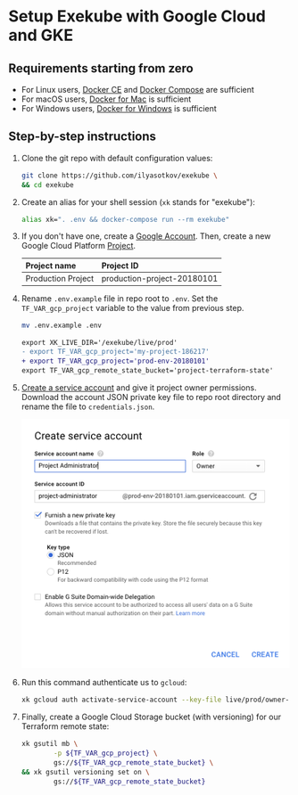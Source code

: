 # Setup Exekube with Google Cloud and GKE

## Requirements starting from zero

- For Linux users, [Docker CE](/) and [Docker Compose](/) are sufficient
- For macOS users, [Docker for Mac](/) is sufficient
- For Windows users, [Docker for Windows](/) is sufficient

## Step-by-step instructions

1. Clone the git repo with default configuration values:

    ```bash
    git clone https://github.com/ilyasotkov/exekube \
    && cd exekube
    ```

2. Create an alias for your shell session (`xk` stands for "exekube"):

    ```bash
    alias xk=". .env && docker-compose run --rm exekube"
    ```

3. If you don't have one, create a [Google Account](https://console.cloud.google.com/). Then, create a new Google Cloud Platform [Project](https://console.cloud.google.com).

    | Project name | Project ID |
    | --- | --- |
    | Production Project | production-project-20180101 |

4. Rename `.env.example` file in repo root to `.env`. Set the `TF_VAR_gcp_project` variable to the value from previous step.

    ```bash
    mv .env.example .env
    ```

    ```diff
    export XK_LIVE_DIR='/exekube/live/prod'
    - export TF_VAR_gcp_project='my-project-186217'
    + export TF_VAR_gcp_project='prod-env-20180101'
    export TF_VAR_gcp_remote_state_bucket='project-terraform-state'
    ```

5. [Create a service account](https://console.cloud.google.com/projectselector/iam-admin/serviceaccounts) and give it project owner permissions. Download the account JSON private key file to repo root directory and rename the file to `credentials.json`.

    ![Creating a GCP service account in GCP Console](img/gcp-sa.png)

6. Run this command authenticate us to `gcloud`:

    ```bash
    xk gcloud auth activate-service-account --key-file live/prod/owner-key.json
    ```

7. Finally, create a Google Cloud Storage bucket (with versioning) for our Terraform remote state:

    ```bash
    xk gsutil mb \
            -p ${TF_VAR_gcp_project} \
            gs://${TF_VAR_gcp_remote_state_bucket} \
    && xk gsutil versioning set on \
            gs://${TF_VAR_gcp_remote_state_bucket}
    ```
